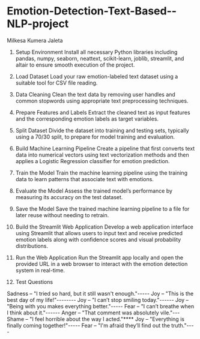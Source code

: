 # Emotion-Detection-Text-Based--NLP-project

Milkesa Kumera Jaleta

1. Setup Environment
Install all necessary Python libraries including pandas, numpy, seaborn, neattext, scikit-learn, joblib, streamlit, and altair to ensure smooth execution of the project.

2. Load Dataset
Load your raw emotion-labeled text dataset using a suitable tool for CSV file reading.

3. Data Cleaning
Clean the text data by removing user handles and common stopwords using appropriate text preprocessing techniques.

4. Prepare Features and Labels
Extract the cleaned text as input features and the corresponding emotion labels as target variables.

5. Split Dataset
Divide the dataset into training and testing sets, typically using a 70/30 split, to prepare for model training and evaluation.

6. Build Machine Learning Pipeline
Create a pipeline that first converts text data into numerical vectors using text vectorization methods and then applies a Logistic Regression classifier for emotion prediction.

7. Train the Model
Train the machine learning pipeline using the training data to learn patterns that associate text with emotions.

8. Evaluate the Model
Assess the trained model’s performance by measuring its accuracy on the test dataset.

9. Save the Model
Save the trained machine learning pipeline to a file for later reuse without needing to retrain.

10. Build the Streamlit Web Application
Develop a web application interface using Streamlit that allows users to input text and receive predicted emotion labels along with confidence scores and visual probability distributions.

11. Run the Web Application
Run the Streamlit app locally and open the provided URL in a web browser to interact with the emotion detection system in real-time.

12. Test Questions

Sadness – "I tried so hard, but it still wasn't enough."-----
Joy – "This is the best day of my life!"--------
Joy – "I can’t stop smiling today."------
Joy – "Being with you makes everything better."-----
Fear – "I can’t breathe when I think about it."------
Anger – "That comment was absolutely vile."---
Shame – "I feel horrible about the way I acted."****
Joy – "Everything is finally coming together!"-----
Fear – "I'm afraid they’ll find out the truth."----
